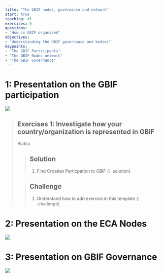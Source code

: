 ```yaml
---
title: "The GBIF nodes, governance and network"
start: true
teaching: 45
exercises: 0
questions:
- "How is GBIF organized"
objectives:
- "Understanding the GBIF governance and bodies"
keypoints:
- "The GBIF Participants"
- "The GBIF Nodes network"
- "The GBIF Governance"
---
```


# 1: Presentation on the GBIF participation

<a href="https://docs.google.com/presentation/d/1LpvVyCKgghbAvn8yIMoCCYEr7E2nF0-53eSBjr-ckV4/edit?usp=sharing">
    <img src="{{ '/assets/img/GBIF_MoU.png' | relative_url }}">
  </a>


> ## Exercises 1: Investigate how your country/organization is represented in GBIF
> 
> Blabla
> 
> > ## Solution
> > 1. Find Croatian Particpation to GBIF
> {: .solution}
> 
> > ## Challenge
> > 1. Understand how to add exercise in this template
> {: .challenge}
>

# 2: Presentation on the ECA Nodes

<a href="https://docs.google.com/presentation/d/1w-JcMmh6PTuum81Qr0q3SeHBgy7yF0FjjbVX_9bSgH0/edit?usp=sharing">
    <img src="{{ '/assets/img/ECA2023_Warshaw.png' | relative_url }}">
  </a>

# 3: Presentation on GBIF Governance

<a href="https://docs.google.com/presentation/d/1Sce89pOXwkPOCp6oTE9GgQaYyey0KHs8db0DlI2dWd0/edit?usp=sharing">
    <img src="{{ '/assets/img/GB29Brussels.JPG' | relative_url }}">
  </a>


